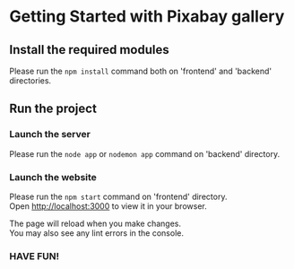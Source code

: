 # Getting Started with Pixabay gallery

## Install the required modules

Please run the `npm install` command both on 'frontend' and 'backend' directories.


## Run the project

### Launch the server

Please run the `node app` or `nodemon app` command on 'backend' directory.

### Launch the website

Please run the `npm start` command on 'frontend' directory.\
Open [http://localhost:3000](http://localhost:3000) to view it in your browser.

The page will reload when you make changes.\
You may also see any lint errors in the console.

### HAVE FUN!
